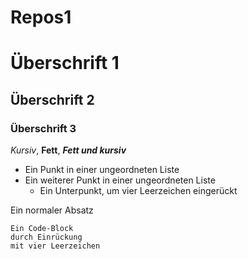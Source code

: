 # Repos1
Überschrift 1
=============

Überschrift 2
-------------

### Überschrift 3

*Kursiv*, **Fett**, ***Fett und kursiv***

* Ein Punkt in einer ungeordneten Liste
* Ein weiterer Punkt in einer ungeordneten Liste
    * Ein Unterpunkt, um vier Leerzeichen eingerückt

Ein normaler Absatz

    Ein Code-Block
    durch Einrückung
    mit vier Leerzeichen
